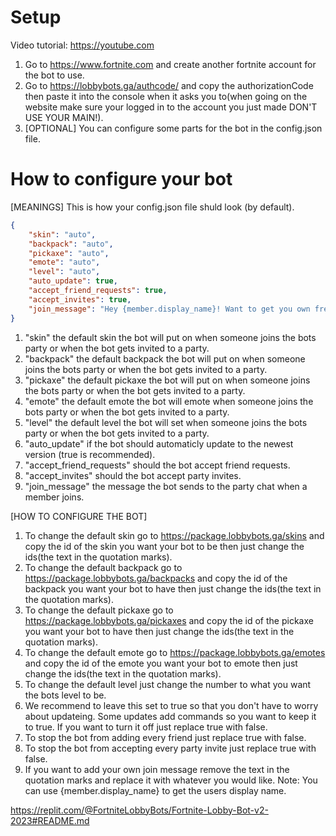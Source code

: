 # Setup

Video tutorial: https://youtube.com

1. Go to https://www.fortnite.com and create another fortnite account for the bot to use.
2. Go to https://lobbybots.ga/authcode/ and copy the authorizationCode then paste it into the console when it asks you to(when going on the website make sure your logged in to the account you just made DON'T USE YOUR MAIN!).
3. [OPTIONAL] You can configure some parts for the bot in the config.json file.
# How to configure your bot
[MEANINGS]
This is how your config.json file shuld look (by default).
```json
{
    "skin": "auto",
    "backpack": "auto",
    "pickaxe": "auto",
    "emote": "auto",
    "level": "auto",
    "auto_update": true,
    "accept_friend_requests": true,
    "accept_invites": true,
    "join_message": "Hey {member.display_name}! Want to get you own free bot? Join my discord server: https://discord.gg/73t72uNYFp Instagram: luka2235.bots  TikTok: luka2235.bots !help to use the bot."
}
```
1. "skin" the default skin the bot will put on when someone joins the bots party or when the bot gets invited to a party.
2. "backpack" the default backpack the bot will put on when someone joins the bots party or when the bot gets invited to a party.
3. "pickaxe" the default pickaxe the bot will put on when someone joins the bots party or when the bot gets invited to a party.
4. "emote" the default emote the bot will emote when someone joins the bots party or when the bot gets invited to a party.
5. "level" the default level the bot will set when someone joins the bots party or when the bot gets invited to a party.
6. "auto_update" if the bot should automaticly update to the newest version (true is recommended).
7. "accept_friend_requests" should the bot accept friend requests.
8. "accept_invites" should the bot accept party invites.
9. "join_message" the message the bot sends to the party chat when a member joins.

[HOW TO CONFIGURE THE BOT]

1. To change the default skin go to https://package.lobbybots.ga/skins and copy the id of the skin you want your bot to be then just change the ids(the text in the quotation marks).
2. To change the default backpack go to https://package.lobbybots.ga/backpacks and copy the id of the backpack you want your bot to have then just change the ids(the text in the quotation marks).
3. To change the default pickaxe go to https://package.lobbybots.ga/pickaxes and copy the id of the pickaxe you want your bot to have then just change the ids(the text in the quotation marks).
4. To change the default emote go to https://package.lobbybots.ga/emotes and copy the id of the emote you want your bot to emote then just change the ids(the text in the quotation marks).
5. To change the default level just change the number to what you want the bots level to be.
6. We recommend to leave this set to true so that you don't have to worry about updateing. Some updates add commands so you want to keep it to true. If you want to turn it off just replace true with false.
7. To stop the bot from adding every friend just replace true with false.
8. To stop the bot from accepting every party invite just replace true with false.
9. If you want to add your own join message remove the text in the quotation marks and replace it with whatever you would like. Note: You can use {member.display_name} to get the users display name.


https://replit.com/@FortniteLobbyBots/Fortnite-Lobby-Bot-v2-2023#README.md
